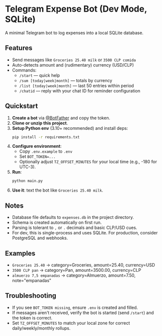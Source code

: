 # Telegram Expense Bot (Dev Mode, SQLite)

A minimal Telegram bot to log expenses into a local SQLite database.

## Features
- Send messages like `Groceries 25.40 milk` or `3500 CLP comida`
- Auto-detects amount and (rudimentary) currency (USD/CLP)
- Commands:
  - `/start` — quick help
  - `/sum [today|week|month]` — totals by currency
  - `/list [today|week|month]` — last 50 entries within period
  - `/chatid` — reply with your chat ID for reminder configuration

## Quickstart

1. **Create a bot** via [@BotFather](https://t.me/BotFather) and copy the token.
2. **Clone or unzip this project**.
3. **Setup Python env** (3.10+ recommended) and install deps:
   ```sh
   pip install -r requirements.txt
   ```
4. **Configure environment**:
   - Copy `.env.example` to `.env`
   - Set `BOT_TOKEN=...`
   - Optionally adjust `TZ_OFFSET_MINUTES` for your local time (e.g., -180 for UTC-3).
5. **Run**:
   ```sh
   python main.py
   ```
6. **Use it**: text the bot like `Groceries 25.40 milk`.

## Notes
- Database file defaults to `expenses.db` in the project directory.
- Schema is created automatically on first run.
- Parsing is tolerant to `,` or `.` decimals and basic CLP/USD cues.
- For dev, this is single-process and uses SQLite. For production, consider PostgreSQL and webhooks.

## Examples
- `Groceries 25.40` → category=Groceries, amount=25.40, currency=USD
- `3500 CLP pan` → category=Pan, amount=3500.00, currency=CLP
- `almuerzo 7,5 empanadas` → category=Almuerzo, amount=7.50, note="empanadas"

## Troubleshooting
- If you see `BOT_TOKEN missing`, ensure `.env` is created and filled.
- If messages aren't received, verify the bot is started (send `/start`) and the token is correct.
- Set `TZ_OFFSET_MINUTES` to match your local zone for correct daily/weekly/monthly rollups.